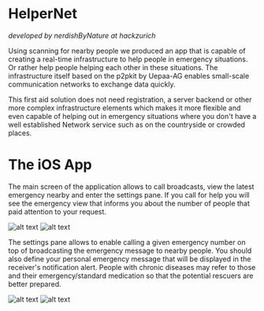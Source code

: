 # HelperNet 
*developed by nerdishByNature at hackzurich*

Using scanning for nearby people we produced an app that is capable of creating a real-time infrastructure to help people in emergency situations. Or rather help people helping each other in these situations. The infrastructure itself based on the p2pkit by Uepaa-AG enables small-scale communication networks to exchange data quickly. 

This first aid solution does not need registration, a server backend or other more complex infrastructure elements which makes it more flexible and even capable of helping out in emergency situations where you don't have a well established Network service such as on the countryside or crowded places.

# The iOS App

The main screen of the application allows to call broadcasts, view the latest emergency nearby and enter the settings pane. If you call for help you will see the emergency view that informs you about the number of people that paid attention to your request.

![alt text](http://s12.postimg.org/j92xrcai5/firstpage.png "Home View of HelperNet")
![alt text](http://s23.postimg.org/z0dp2b1l7/emergency.png "Emergency View after you broadcasted an emergency message")

The settings pane allows to enable calling a given emergency number on top of broadcasting the emergency message to nearby people. You should also define your personal emergency message that will be displayed in the receiver's notification alert. People with chronic diseases may refer to those and their emergency/standard medication so that the potential rescuers are better prepared.

![alt text](http://s16.postimg.org/uj88xcab9/settings.png "Settings that individualize your broadcast and enable automatically calling an emergency number")
![alt text](http://s12.postimg.org/be1l40fn1/emergencybutton.png "To access the emergency function quickly and in any situation just pull down the notification menu and broadcast an emergency call")
